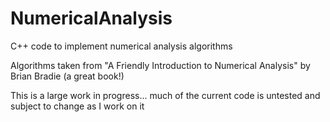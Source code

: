 # NumericalAnalysis

C++ code to implement numerical analysis algorithms

Algorithms taken from "A Friendly Introduction to Numerical Analysis" by Brian Bradie (a great book!)

This is a large work in progress... much of the current code is untested and subject to change as I work on it
